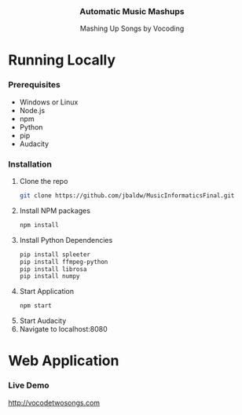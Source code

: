 <!-- PROJECT LOGO -->
<br />
<div align="center">
  <h3 align="center">Automatic Music Mashups</h3>

  <p align="center">
    Mashing Up Songs by Vocoding
  </p>
</div>

# Running Locally
<!-- GETTING STARTED -->
### Prerequisites
* Windows or Linux
* Node.js
* npm
* Python
* pip
* Audacity

### Installation
1. Clone the repo
   ```sh
   git clone https://github.com/jbaldw/MusicInformaticsFinal.git
   ```
2. Install NPM packages
   ```sh
   npm install
   ```
3. Install Python Dependencies
   ```sh
   pip install spleeter
   pip install ffmpeg-python
   pip install librosa
   pip install numpy
   ```
4. Start Application
   ```js
   npm start
   ```
5. Start Audacity
6. Navigate to localhost:8080

# Web Application
### Live Demo
http://vocodetwosongs.com
